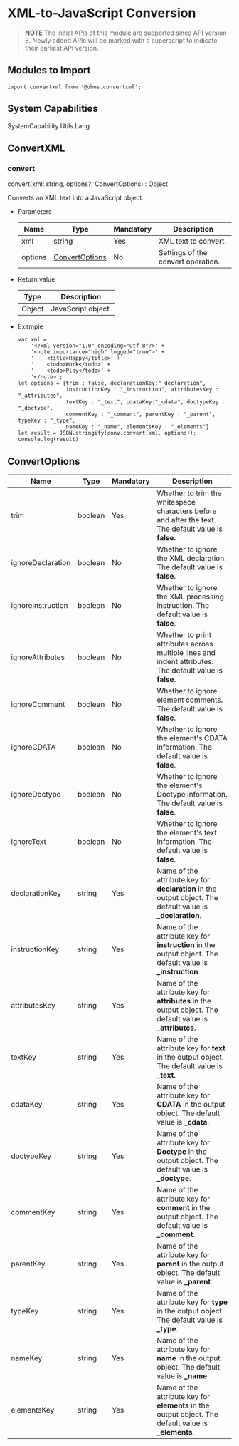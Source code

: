# XML-to-JavaScript Conversion

> **NOTE**
> The initial APIs of this module are supported since API version 8. Newly added APIs will be marked with a superscript to indicate their earliest API version.


## Modules to Import

```
import convertxml from '@ohos.convertxml';
```

## System Capabilities

SystemCapability.Utils.Lang

## ConvertXML


### convert

convert(xml: string, options?: ConvertOptions) : Object

Converts an XML text into a JavaScript object.


- Parameters

  | Name| Type| Mandatory| Description|
  | ------- | --------------------------------- | ---- | ------------------ |
  | xml     | string                            | Yes| XML text to convert.|
  | options | [ConvertOptions](#convertoptions) | No| Settings of the convert operation.|

- Return value

  | Type| Description|
  | ------ | ---------------------------- |
  | Object | JavaScript object.|

- Example

  ```
  var xml =
      '<?xml version="1.0" encoding="utf-8"?>' +
      '<note importance="high" logged="true">' +
      '    <title>Happy</title>' +
      '    <todo>Work</todo>' +
      '    <todo>Play</todo>' +
      '</note>';
  let options = {trim : false, declarationKey:"_declaration",
                 instructionKey : "_instruction", attributesKey : "_attributes",
                 textKey : "_text", cdataKey:"_cdata", doctypeKey : "_doctype",
                 commentKey : "_comment", parentKey : "_parent", typeKey : "_type",
                 nameKey : "_name", elementsKey : "_elements"}
  let result = JSON.stringify(conv.convert(xml, options));
  console.log(result)
  ```


## ConvertOptions

| Name| Type| Mandatory| Description|
| ----------------- | -------- | ---- | ----------------------------------------------------------- |
| trim              | boolean  | Yes| Whether to trim the whitespace characters before and after the text. The default value is **false**.|
| ignoreDeclaration | boolean  | No| Whether to ignore the XML declaration. The default value is **false**.|
| ignoreInstruction | boolean  | No| Whether to ignore the XML processing instruction. The default value is **false**.|
| ignoreAttributes  | boolean  | No| Whether to print attributes across multiple lines and indent attributes. The default value is **false**.|
| ignoreComment     | boolean  | No| Whether to ignore element comments. The default value is **false**.|
| ignoreCDATA       | boolean  | No| Whether to ignore the element's CDATA information. The default value is **false**.|
| ignoreDoctype     | boolean  | No| Whether to ignore the element's Doctype information. The default value is **false**.|
| ignoreText        | boolean  | No| Whether to ignore the element's text information. The default value is **false**.|
| declarationKey    | string   | Yes| Name of the attribute key for **declaration** in the output object. The default value is **_declaration**.|
| instructionKey    | string   | Yes| Name of the attribute key for **instruction** in the output object. The default value is **_instruction**.|
| attributesKey     | string   | Yes| Name of the attribute key for **attributes** in the output object. The default value is **_attributes**.|
| textKey           | string   | Yes| Name of the attribute key for **text** in the output object. The default value is **_text**.|
| cdataKey          | string   | Yes| Name of the attribute key for **CDATA** in the output object. The default value is **_cdata**.|
| doctypeKey        | string   | Yes| Name of the attribute key for **Doctype** in the output object. The default value is **_doctype**.|
| commentKey        | string   | Yes| Name of the attribute key for **comment** in the output object. The default value is **_comment**.|
| parentKey         | string   | Yes| Name of the attribute key for **parent** in the output object. The default value is **_parent**.|
| typeKey           | string   | Yes| Name of the attribute key for **type** in the output object. The default value is **_type**.|
| nameKey           | string   | Yes| Name of the attribute key for **name** in the output object. The default value is **_name**.|
| elementsKey       | string   | Yes| Name of the attribute key for **elements** in the output object. The default value is **_elements**.|

